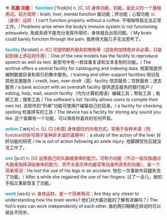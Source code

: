 ☀ <font color="red">**机能 功能：**</font>
<font color="sky blue">**function**</font> ['fʌŋkʃn] 
<font color="#c00000">n. [C, U] 身体功能，机能。是此义的一个基础用词，较为常用：</font>brain, liver, mental function 脑功能；肝功能；心智功能 <font color="#c00000">vi.（身体）运转：</font>I can’t function properly without a coffee. 不喝咖啡我无法正常工作。/ Problems arise when the body’s immune system is not functioning adequately. 免疫系统不能充分发挥作用时，身体就会出现问题。/ My brain could barely function through the pain. 我疼得大脑几乎无法思考了。
           
<font color="sky blue">**facility**</font> [fəˈsɪləti]
<font color="#c00000">n. [C] 可提供额外服务的特色等（这些附加特色并非必需，只是起到锦上添花的作用）：</font>One of the new models has the facility to reproduce speech as well as text. 新型号中有一款具备复读和文本复制的功能。/ The archive offers a central facility for cataloguing and indexing data. 档案馆提供编制数据目录和索引的集中服务。/ training and other support facilities 培训及其他支援服务 / credit, loan, over-draft（英）facility 信贷服务；贷款服务；透支服务 / a bank account with an overdraft facility 提供透支服务的银行账户 / editing, help, mail, search facility（均为计算机用语）编辑工具；帮助工具；电邮工具；搜索工具 / The software's list' facility allows users to compile their own list. 该软件的"列单"功能可使用户编辑自己的目录。/ a facility for checking spelling 检查拼写的工具 / The device has a facility for storing any sound you like. 这个装置有一个功能，可以保存你喜欢的任何声音。
 
<font color="sky blue">**action**</font> ['ækʃn] 
<font color="#c00000">n. [U, C] [术语] 身体部位的作用方式，常用于各种术语（而function则亦可用于各种非术语的语境中）：</font>a study of the action of the liver 对肝功能的研究 / He is out of action following an ankle injury. 他脚踝受伤后就没法工作了。

<font color="sky blue">**use**</font> [ju:z] 
<font color="#c00000">n. [U] 运用自己的头脑或身体的能力，可称为功能（不过一般仅指通过大脑来指挥调动身体的能力，而不太表示体内器官等自身所具有的功能），是一个简单用词：</font>He lost the use of his legs in an accident. 他在一次事故中双腿失去了功能。/ After a while she regained the use of her fingers. 过了一会儿，她的手指又重新恢复了功能。

<font color="sky blue">**work**</font> [wə:k] 
<font color="#c00000">vi. 身体运转。是一个简单用词：</font>Are they any closer to understanding how the brain works? 他们对大脑功能的了解有进展吗？/ The fish’s eyes can work independently of each other. 鱼的两只眼睛在转动时可以彼此不同步。

